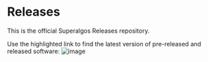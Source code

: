 # Releases
This is the official Superalgos Releases repository. 

Use the highlighted link to find the latest version of pre-released and released software:
![image](https://user-images.githubusercontent.com/13994516/62930757-555ae680-bdbd-11e9-8278-b885dc5c8cfb.png)


